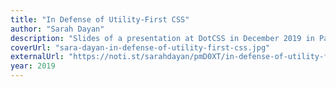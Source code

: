 ```yaml
---
title: "In Defense of Utility-First CSS"
author: "Sarah Dayan"
description: "Slides of a presentation at DotCSS in December 2019 in Paris, France by Sarah Dayan"
coverUrl: "sara-dayan-in-defense-of-utility-first-css.jpg"
externalUrl: "https://noti.st/sarahdayan/pmD0XT/in-defense-of-utility-first-css"
year: 2019
---
```

